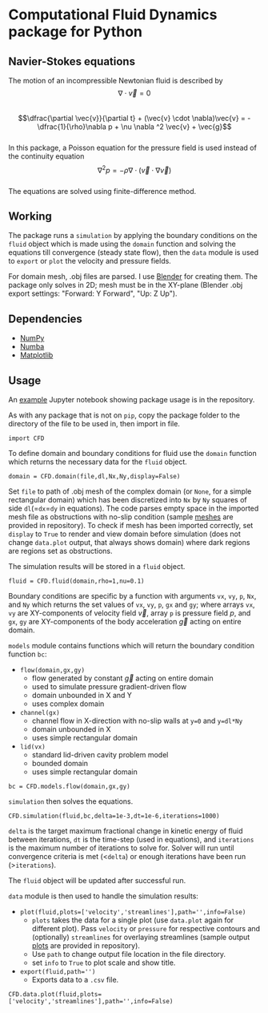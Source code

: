 # Computational Fluid Dynamics package for Python

## Navier-Stokes equations  

The motion of an incompressible Newtonian fluid is described by
$$\nabla \cdot \vec{v} = 0$$  
$$\dfrac{\partial \vec{v}}{\partial t} + (\vec{v} \cdot \nabla)\vec{v} = -\dfrac{1}{\rho}\nabla p + \nu \nabla ^2 \vec{v} + \vec{g}$$  
In this package, a Poisson equation for the pressure field is used instead of the continuity equation  
$$\nabla ^2 p = -\rho \nabla \cdot (\vec{v} \cdot \nabla \vec{v})$$  
The equations are solved using finite-difference method.  

## Working

The package runs a `simulation` by applying the boundary conditions on the `fluid` object which is made using the `domain` function and solving the equations till convergence (steady state flow), then the `data` module is used to `export` or `plot` the velocity and pressure fields.

For domain mesh, .obj files are parsed. I use [Blender](https://www.blender.org/) for creating them. The package only solves in 2D; mesh must be in the XY-plane (Blender .obj export settings: "Forward: Y Forward", "Up: Z Up").  

## Dependencies

- [NumPy](https://numpy.org/)
- [Numba](http://numba.pydata.org/)
- [Matplotlib](https://matplotlib.org/)

## Usage

An [example](https://github.com/the-real-dorado/CFD/blob/main/CFD_example.ipynb) Jupyter notebook showing package usage is in the repository.  

As with any package that is not on `pip`, copy the package folder to the directory of the file to be used in, then import in file.

```python:
import CFD
```

To define domain and boundary conditions for fluid use the `domain` function which returns the necessary data for the `fluid` object.

```python:
domain = CFD.domain(file,dl,Nx,Ny,display=False)
```

Set `file` to path of .obj mesh of the complex domain (or `None`, for a simple rectangular domain) which has been discretized into `Nx` by `Ny` squares of side `dl`(=`dx`=`dy` in equations). The code parses empty space in the imported mesh file as obstructions with no-slip condition (sample [meshes](https://github.com/the-real-dorado/CFD/tree/main/meshes) are provided in repository). To check if mesh has been imported correctly, set `display` to `True` to render and view domain before simulation (does not change `data.plot` output, that always shows domain) where dark regions are regions set as obstructions.

The simulation results will be stored in a `fluid` object.

```python:
fluid = CFD.fluid(domain,rho=1,nu=0.1)
```

Boundary conditions are specific by a function with arguments `vx`, `vy`, `p`, `Nx`, and `Ny` which returns the set values of `vx`, `vy`, `p`, `gx` and `gy`; where arrays `vx`, `vy` are XY-components of velocity field $\vec{v}$, array `p` is pressure field $p$, and `gx`, `gy` are XY-components of the body acceleration $\vec{g}$ acting on entire domain.  

`models` module contains functions which will return the boundary condition function `bc`:

- `flow(domain,gx,gy)`
  - flow generated by constant $\vec{g}$ acting on entire domain
  - used to simulate pressure gradient-driven flow
  - domain unbounded in X and Y
  - uses complex domain
- `channel(gx)`
  - channel flow in X-direction with no-slip walls at `y=0` and `y=dl*Ny`
  - domain unbounded in X
  - uses simple rectangular domain
- `lid(vx)`
  - standard lid-driven cavity problem model
  - bounded domain
  - uses simple rectangular domain

```python:
bc = CFD.models.flow(domain,gx,gy)
```

`simulation` then solves the equations.

```python:
CFD.simulation(fluid,bc,delta=1e-3,dt=1e-6,iterations=1000)
```

`delta` is the target maximum fractional change in kinetic energy of fluid between iterations, `dt` is the time-step (used in equations), and `iterations` is the maximum number of iterations to solve for. Solver will run until convergence criteria is met (<`delta`) or enough iterations have been run (>`iterations`).

The `fluid` object will be updated after successful run.

`data` module is then used to handle the simulation results:

- `plot(fluid,plots=['velocity','streamlines'],path='',info=False)`
  - `plots` takes the data for a single plot (use `data.plot` again for different plot). Pass `velocity` or `pressure` for respective contours and (optionally) `streamlines` for overlaying streamlines (sample output [plots](https://github.com/the-real-dorado/CFD/tree/main/plots) are provided in repository).
  - Use `path` to change output file location in the file directory.
  - set `info` to `True` to plot scale and show title.
- `export(fluid,path='')`
  - Exports data to a `.csv` file.

```python:
CFD.data.plot(fluid,plots=['velocity','streamlines'],path='',info=False)
```
